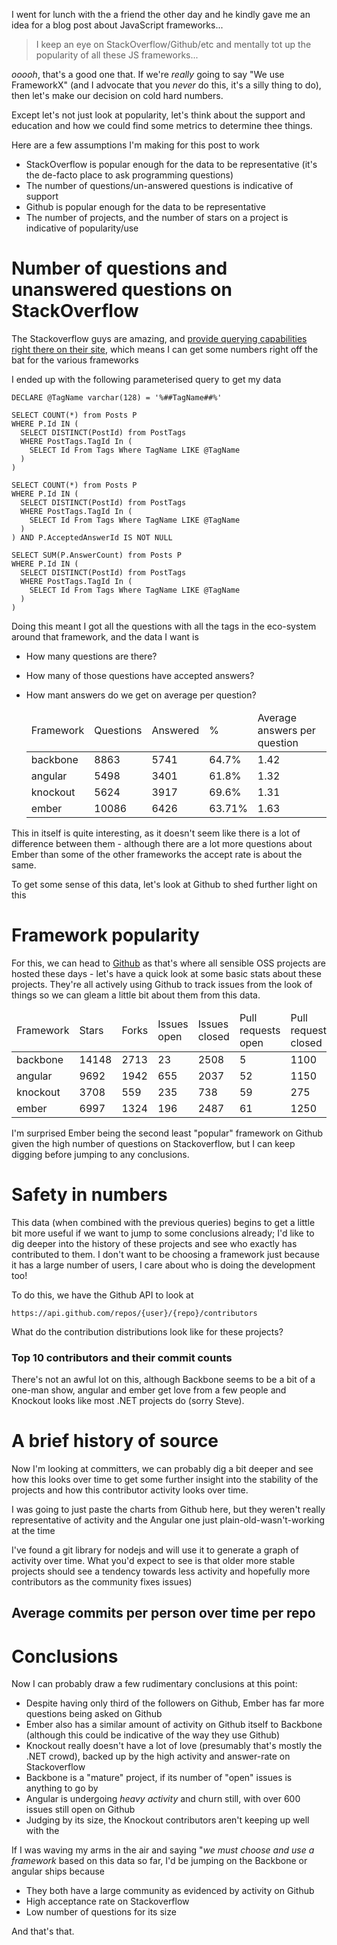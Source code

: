 I went for lunch with the a friend the other day and he kindly gave me an idea for a blog post about JavaScript frameworks...
  
  <blockquote>
    I keep an eye on StackOverflow/Github/etc and mentally tot up the popularity of all these JS frameworks...
  </blockquote>

*ooooh*, that's a good one that. If we're *really* going to say "We use FrameworkX" (and I advocate that you *never* do this, it's a silly thing to do), then let's make our decision on cold hard numbers.

Except let's not just look at popularity, let's think about the support and education and how we could find some metrics to determine thee things.

Here are a few assumptions I'm making for this post to work

- StackOverflow is popular enough for the data to be representative (it's the de-facto place to ask programming questions)
- The number of questions/un-answered questions is indicative of support
- Github is popular enough for the data to be representative
- The number of projects, and the number of stars on a project is indicative of popularity/use

# Number of questions and unanswered questions on StackOverflow

The Stackoverflow guys are amazing, and [provide querying capabilities right there on their site](http://data.stackexchange.com/stackoverflow/queries), which means I can get some numbers right off the bat for the various frameworks

I ended up with the following parameterised query to get my data

    DECLARE @TagName varchar(128) = '%##TagName##%'

    SELECT COUNT(*) from Posts P
    WHERE P.Id IN (
      SELECT DISTINCT(PostId) from PostTags 
      WHERE PostTags.TagId In (
        SELECT Id From Tags Where TagName LIKE @TagName
      )
    )

    SELECT COUNT(*) from Posts P
    WHERE P.Id IN (
      SELECT DISTINCT(PostId) from PostTags 
      WHERE PostTags.TagId In (
        SELECT Id From Tags Where TagName LIKE @TagName
      )
    ) AND P.AcceptedAnswerId IS NOT NULL

    SELECT SUM(P.AnswerCount) from Posts P
    WHERE P.Id IN (
      SELECT DISTINCT(PostId) from PostTags 
      WHERE PostTags.TagId In (
        SELECT Id From Tags Where TagName LIKE @TagName
      )
    )

Doing this meant I got all the questions with all the tags in the eco-system around that framework, and the data I want is

- How many questions are there?
- How many of those questions have accepted answers?
- How mant answers do we get on average per question?

  <table>
    <thead>
      <tr>
        <td>Framework</td><td>Questions</td><td>Answered</td><td>%</td><td>Average answers per question</td>
      </tr>
    </thead>
      <tr><td>backbone</td><td>8863</td><td>5741</td><td>64.7%</td><td>1.42</td></tr>
      <tr><td>angular</td><td>5498</td><td>3401</td><td>61.8%</td><td>1.32</td></tr>
      <tr><td>knockout</td><td>5624</td><td>3917</td><td>69.6%</td><td>1.31</td></tr>
      <tr><td>ember</td><td>10086</td><td>6426</td><td>63.71%</td><td>1.63</td></tr>
  </table>

This in itself is quite interesting, as it doesn't seem like there is a lot of difference between them - although there are a lot more questions about Ember than some of the other frameworks the accept rate is about the same.

To get some sense of this data, let's look at Github to shed further light on this

# Framework popularity

For this, we can head to [Github](http://github.com) as that's where all sensible OSS projects are hosted these days - let's have a quick look at some basic stats about these projects. They're all actively using Github to track issues from the look of things so we can gleam a little bit about them from this data.


  <table>
    <thead>
      <tr>
        <td>Framework</td>  <td>Stars</td> <td>Forks</td>  <td>Issues open</td>  <td>Issues closed</td>  <td>Pull requests open</td>   <td>Pull requests closed</td>
      </tr>
    </thead>
      <tr><td>backbone</td> <td>14148</td> <td>2713</td>  <td>23</td>             <td>2508</td>          <td>5</td>                    <td>1100</td>          </tr>
      <tr><td>angular</td>  <td>9692</td>  <td>1942</td>  <td>655</td>            <td>2037</td>          <td>52</td>                   <td>1150</td>          </tr>
      <tr><td>knockout</td> <td>3708</td>  <td>559</td>   <td>235</td>            <td>738</td>           <td>59</td>                   <td>275</td>           </tr> 
      <tr><td>ember</td>    <td>6997</td>  <td>1324</td>  <td>196</td>            <td>2487</td>          <td>61</td>                   <td>1250</td>          </tr>
  </table>


I'm surprised Ember being the second least "popular" framework on Github given the high number of questions on Stackoverflow, but I can keep digging before jumping to any conclusions.

# Safety in numbers

This data (when combined with the previous queries) begins to get a little bit more useful if we want to jump to some conclusions already; I'd like to dig deeper into the history of these projects and see who exactly has contributed to them. I don't want to be choosing a framework just because it has a large number of users, I care about who is doing the development too!

To do this, we have the Github API to look at 

    https://api.github.com/repos/{user}/{repo}/contributors

What do the contribution distributions look like for these projects?

### Top 10 contributors and their commit counts

  <div id="contribution-graph">

  </div>


There's not an awful lot on this, although Backbone seems to be a bit of a one-man show, angular and ember get love from a few people and Knockout looks like most .NET projects do (sorry Steve).

# A brief history of source

Now I'm looking at committers, we can probably dig a bit deeper and see how this looks over time to get some further insight into the stability of the projects and how this contributor activity looks over time.

I was going to just paste the charts from Github here, but they weren't really representative of activity and the Angular one just plain-old-wasn't-working at the time

I've found a git library for nodejs and will use it to generate a graph of activity over time. What you'd expect to see is that older more stable projects should see a tendency towards less activity and hopefully more contributors as the community fixes issues)

## Average commits per person over time per repo

  <div id="contribution-over-time">

  </div>

# Conclusions

Now I can probably draw a few rudimentary conclusions at this point:

- Despite having only third of the followers on Github, Ember has far more questions being asked on Github
- Ember also has a similar amount of activity on Github itself to Backbone (although this could be indicative of the way they use Github)
- Knockout really doesn't have a lot of love (presumably that's mostly the .NET crowd), backed up by the high activity and answer-rate on Stackoverflow
- Backbone is a "mature" project, if its number of "open" issues is anything to go by
- Angular is undergoing *heavy activity* and churn still, with over 600 issues still open on Github
- Judging by its size, the Knockout contributors aren't keeping up well with the 
 
If I was waving my arms in the air and saying "*we must choose and use a framework* based on this data so far, I'd be jumping on the Backbone or angular ships because

- They both have a large community as evidenced by activity on Github
- High acceptance rate on Stackoverflow
- Low number of questions for its size
 

And that's that.

<script type="text/javascript" src="/d3.v2.js"> </script>

<script type="text/javascript">
  d3.json("/mvvmfw/angular.js.json", function(angular) {
    d3.json("/mvvmfw/knockout.json", function(knockout) {
      d3.json("/mvvmfw/ember.js.json", function(ember) {
        d3.json("/mvvmfw/backbone.json", function(backbone) {
          generateGraph({
            angular: angular,
            knockout: knockout,
            ember: ember,
            backbone: backbone
          })
        })
      })
    })
  })

  function generateGraph(data) {
    var svg = d3.select('#contribution-over-time')
                .append("svg")
                .attr("width", 800)
                .attr("height", 480)


      var maxx = 0, maxy = 0, minx = Infinity, miny = Infinity
      for(var fw in data) {
        var fwdata = data[fw]
          , newdata = []
        for(var i in fwdata) {
          if(fwdata[i].year < 2000) continue
          fwdata[i].month++
          var monthstr = fwdata[i].month > 9 ? fwdata[i].month : '0' + fwdata[i].month
          var date =  new Date(fwdata[i].year + '-' + monthstr + '-01')

          fwdata[i].x = date.getTime()

          maxx = Math.max(fwdata[i].x, maxx)
          minx = Math.min(minx, fwdata[i].x)
          maxy = Math.max(maxy, fwdata[i].count / fwdata[i].committerCount)
          miny = Math.min(miny, fwdata[i].count / fwdata[i].committerCount)
          newdata.push(fwdata[i])
        }
        data[fw] = newdata
      }

      var scalex = d3.scale.linear()
      .domain([minx, maxx])
      .range([100, 700]);

      var scaley = d3.scale.linear()
      .domain([miny, maxy])
      .range([100, 340])

    var line = d3.svg.line()
              .interpolate('basis')
              .x(function(d) { return scalex(d.x)})
              .y(function(d) { return 480 - scaley(d.count / d.committerCount)})
      
    function addCircle(language, colour, y) {
      var langaugeData = data[language]

    svg.append("path")
      .attr("class", language)
      .attr("d", line(langaugeData))
      .attr("stroke",colour)
      .attr("stroke-width", 5)
      .attr("fill", "none")
    }
        
    addCircle('backbone', "blue")
    addCircle('knockout', "red")
    addCircle('ember', "green")
    addCircle('angular', "black")

  }

</script>

<script type="text/javascript">

d3.json("/mvvmfw/contribution.json", function(data) {

  var svg = d3.select("#contribution-graph").append("svg")
  .attr("width", 800)
  .attr("height", 480)

  var maxx = 0, maxy = 0
  for(var fw in data) {
    var fwdata = data[fw]
    for(var i in fwdata) {
      maxx = Math.max(maxx, fwdata[i].x)
      maxy = Math.max(maxy, fwdata[i].y)
    }
  }


  var scalex = d3.scale.linear()
  .domain([0, maxx])
  .range([100, 700]);

  var scaley = d3.scale.linear()
  .domain([0, maxy])
  .range([100, 340])

  var line = d3.svg.line()
              .interpolate('basis')
              .x(function(d) { return scalex(d.x)})
              .y(function(d) { return 480 - scaley(d.y)})

  svg.append("text")
    .attr("x", 25)
    .attr("y", 50)
    .style("font-weight", "bolder")
    .text("Commits")

  svg.append("text")
    .attr("x", 25)
    .attr("y", 450)
    .style("font-weight", "bolder")
    .text("Commiter #")

  svg.append("text")
    .attr("x", 25)
    .attr("y", 140)
    .text(maxy)

  svg.append("text")
    .attr("x", 25)
    .attr("y", 380)
    .text(0)

  svg.selectAll(".labelx")
    .data([1,2,3,4,5,6,7,8,9,10])
    .enter()
    .append("text")
    .attr("class", "labelx")
    .text(function(d) { return '#' + d })
    .attr("y", 450)
    .attr("x", function(d) { return scalex(d) })

  var legendLine = d3.svg.line()
                    .x(function(d) { return d.x })
                    .y(function(d) { return d.y })


  function addLine(language, colour, y) {
    var langaugeData = data[language]

    svg.append("path")
      .attr("class", language)
      .attr("d", line(langaugeData))
      .attr("stroke",colour)
      .attr("stroke-width", 5)
      .attr("fill", "none")

    svg.append("path")
      .attr("d", legendLine([{x:400, y: y},{x:500, y: y}]))
      .attr("stroke", colour)
      .attr("stroke-width", 5)

    svg.append("text")
    .attr("x", 520)
    .attr("y", y)
    .text(language)

  }
      
  addLine('backbone', "blue", 50)
  addLine('knockout', "red", 100)
  addLine('ember', "green", 150)
  addLine('angular', "black", 200)

})


</script>



